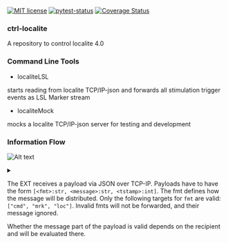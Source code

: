  [![MIT license](https://img.shields.io/badge/License-MIT-blue.svg)](https://en.wikipedia.org/wiki/MIT_License) [![pytest-status](https://github.com/pyreiz/ctrl-localite/workflows/pytest/badge.svg)](https://github.com/pyreiz/ctrl-localite/actions) [![Coverage Status](https://coveralls.io/repos/github/pyreiz/ctrl-localite/badge.svg?branch=develop)](https://coveralls.io/github/pyreiz/ctrl-localite?branch=develop)

### ctrl-localite

A repository to control localite 4.0 

### Command Line Tools

- localiteLSL

starts reading from localite TCP/IP-json and forwards all stimulation trigger
events as LSL Marker stream

- localiteMock

mocks a localite TCP/IP-json server for testing and development


### Information Flow

![Alt text](https://g.gravizo.com/source/custom_mark10?https://raw.githubusercontent.com/pyreiz/ctrl-localite/develop/readme.md)
<details> 
<summary></summary>
custom_mark10
    digraph Flow { 
        rankdir=LR;     
        {
        node [shape = circle]
        node [style=filled]
        rankdir=LR;            
        QUEUE -> CTRL
        EXT -> QUEUE        
        CTRL -> LOC
        CTRL -> MRK
        LOC -> QUEUE   
        }
        fo[label="", shape=plaintext] 
        fo -> EXT
        to[label="", shape=plaintext] 
        lo[label="", shape=plaintext] 
        MRK -> to
        LOC -> lo
    }
custom_mark10
</details>

The EXT receives a payload via JSON over TCP-IP. Payloads have to have the form
`[<fmt>:str, <message>:str, <tstamp>:int]`. The fmt defines how the message will be distributed. Only the following targets for `fmt` are valid: `["cmd", "mrk", "loc"]`. Invalid fmts will not be forwarded, and their message ignored. 

Whether the message part of the payload is valid depends on the recipient and will be evaluated there.


